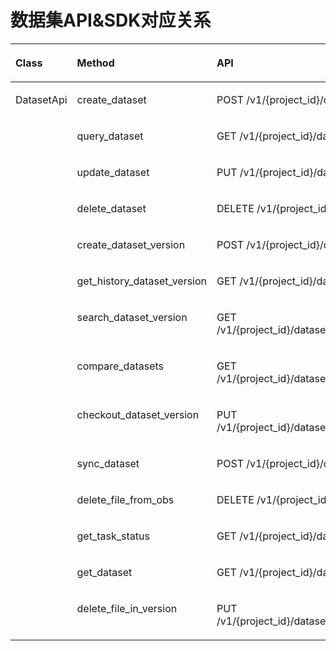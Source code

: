 # 数据集API&SDK对应关系<a name="modelarts_04_0019"></a>

<a name="table38711346123618"></a>
<table><thead align="left"><tr id="row16664714366"><th class="cellrowborder" valign="top" width="18.98%" id="mcps1.1.4.1.1"><p id="p1674715365"><a name="p1674715365"></a><a name="p1674715365"></a>Class</p>
</th>
<th class="cellrowborder" valign="top" width="33.57%" id="mcps1.1.4.1.2"><p id="p2610473369"><a name="p2610473369"></a><a name="p2610473369"></a>Method</p>
</th>
<th class="cellrowborder" valign="top" width="47.449999999999996%" id="mcps1.1.4.1.3"><p id="p061747153616"><a name="p061747153616"></a><a name="p061747153616"></a>API</p>
</th>
</tr>
</thead>
<tbody><tr id="row6664763620"><td class="cellrowborder" rowspan="14" valign="top" width="18.98%" headers="mcps1.1.4.1.1 "><p id="p1323434514135"><a name="p1323434514135"></a><a name="p1323434514135"></a>DatasetApi</p>
<p id="p1924951010715"><a name="p1924951010715"></a><a name="p1924951010715"></a></p>
<p id="p4376214178"><a name="p4376214178"></a><a name="p4376214178"></a></p>
</td>
<td class="cellrowborder" valign="top" width="33.57%" headers="mcps1.1.4.1.2 "><p id="p136842526136"><a name="p136842526136"></a><a name="p136842526136"></a>create_dataset</p>
</td>
<td class="cellrowborder" valign="top" width="47.449999999999996%" headers="mcps1.1.4.1.3 "><p id="p999411147168"><a name="p999411147168"></a><a name="p999411147168"></a>POST /v1/{project_id}/datasets</p>
</td>
</tr>
<tr id="row1066479361"><td class="cellrowborder" valign="top" headers="mcps1.1.4.1.1 "><p id="p161778447104"><a name="p161778447104"></a><a name="p161778447104"></a>query_dataset</p>
</td>
<td class="cellrowborder" valign="top" headers="mcps1.1.4.1.2 "><p id="p1772334651"><a name="p1772334651"></a><a name="p1772334651"></a>GET /v1/{project_id}/datasets</p>
</td>
</tr>
<tr id="row1644713368"><td class="cellrowborder" valign="top" headers="mcps1.1.4.1.1 "><p id="p623164420103"><a name="p623164420103"></a><a name="p623164420103"></a>update_dataset</p>
</td>
<td class="cellrowborder" valign="top" headers="mcps1.1.4.1.2 "><p id="p166391430121616"><a name="p166391430121616"></a><a name="p166391430121616"></a>PUT /v1/{project_id}/datasets/{dataset_id</p>
</td>
</tr>
<tr id="row6610478363"><td class="cellrowborder" valign="top" headers="mcps1.1.4.1.1 "><p id="p96549442108"><a name="p96549442108"></a><a name="p96549442108"></a>delete_dataset</p>
</td>
<td class="cellrowborder" valign="top" headers="mcps1.1.4.1.2 "><p id="p174290340519"><a name="p174290340519"></a><a name="p174290340519"></a>DELETE /v1/{project_id}/datasets/{dataset_id}</p>
</td>
</tr>
<tr id="row13834141901412"><td class="cellrowborder" valign="top" headers="mcps1.1.4.1.1 "><p id="p148351419101410"><a name="p148351419101410"></a><a name="p148351419101410"></a>create_dataset_version</p>
</td>
<td class="cellrowborder" valign="top" headers="mcps1.1.4.1.2 "><p id="p6835101921418"><a name="p6835101921418"></a><a name="p6835101921418"></a>POST /v1/{project_id}/datasets/{dataset_id}/versions</p>
</td>
</tr>
<tr id="row114871251143"><td class="cellrowborder" valign="top" headers="mcps1.1.4.1.1 "><p id="p14487132531412"><a name="p14487132531412"></a><a name="p14487132531412"></a>get_history_dataset_version</p>
</td>
<td class="cellrowborder" valign="top" headers="mcps1.1.4.1.2 "><p id="p11487125111411"><a name="p11487125111411"></a><a name="p11487125111411"></a>GET /v1/{project_id}/datasets/{dataset_id}/versions</p>
</td>
</tr>
<tr id="row72001244111417"><td class="cellrowborder" valign="top" headers="mcps1.1.4.1.1 "><p id="p42001344121414"><a name="p42001344121414"></a><a name="p42001344121414"></a>search_dataset_version</p>
</td>
<td class="cellrowborder" valign="top" headers="mcps1.1.4.1.2 "><p id="p820013448149"><a name="p820013448149"></a><a name="p820013448149"></a>GET /v1/{project_id}/datasets/{dataset_id}/versions/{version_id}</p>
</td>
</tr>
<tr id="row15870182814148"><td class="cellrowborder" valign="top" headers="mcps1.1.4.1.1 "><p id="p11870112814146"><a name="p11870112814146"></a><a name="p11870112814146"></a>compare_datasets</p>
</td>
<td class="cellrowborder" valign="top" headers="mcps1.1.4.1.2 "><p id="p1187062817149"><a name="p1187062817149"></a><a name="p1187062817149"></a>GET /v1/{project_id}/datasets/{dataset_id}/versions/difference</p>
</td>
</tr>
<tr id="row150153171413"><td class="cellrowborder" valign="top" headers="mcps1.1.4.1.1 "><p id="p85016315145"><a name="p85016315145"></a><a name="p85016315145"></a>checkout_dataset_version</p>
</td>
<td class="cellrowborder" valign="top" headers="mcps1.1.4.1.2 "><p id="p1250116313144"><a name="p1250116313144"></a><a name="p1250116313144"></a>PUT /v1/{project_id}/datasets/{dataset_id}/versions/current</p>
</td>
</tr>
<tr id="row18754123351412"><td class="cellrowborder" valign="top" headers="mcps1.1.4.1.1 "><p id="p12754833191413"><a name="p12754833191413"></a><a name="p12754833191413"></a>sync_dataset</p>
</td>
<td class="cellrowborder" valign="top" headers="mcps1.1.4.1.2 "><p id="p97541333111417"><a name="p97541333111417"></a><a name="p97541333111417"></a>POST /v1/{project_id}/datasets/{dataset_id}/sync</p>
</td>
</tr>
<tr id="row18781036121418"><td class="cellrowborder" valign="top" headers="mcps1.1.4.1.1 "><p id="p1978143611140"><a name="p1978143611140"></a><a name="p1978143611140"></a>delete_file_from_obs</p>
</td>
<td class="cellrowborder" valign="top" headers="mcps1.1.4.1.2 "><p id="p1978153610147"><a name="p1978153610147"></a><a name="p1978153610147"></a>DELETE /v1/{project_id}/datasets/{dataset_id}/files</p>
</td>
</tr>
<tr id="row354613816147"><td class="cellrowborder" valign="top" headers="mcps1.1.4.1.1 "><p id="p6546238171412"><a name="p6546238171412"></a><a name="p6546238171412"></a>get_task_status</p>
</td>
<td class="cellrowborder" valign="top" headers="mcps1.1.4.1.2 "><p id="p154603812147"><a name="p154603812147"></a><a name="p154603812147"></a>GET /v1/{project_id}/datasets/task/{task_id}</p>
</td>
</tr>
<tr id="row1424914104716"><td class="cellrowborder" valign="top" headers="mcps1.1.4.1.1 "><p id="p1724914107710"><a name="p1724914107710"></a><a name="p1724914107710"></a>get_dataset</p>
</td>
<td class="cellrowborder" valign="top" headers="mcps1.1.4.1.2 "><p id="p2249810871"><a name="p2249810871"></a><a name="p2249810871"></a>GET /v1/{project_id}/datasets/{dataset_id}</p>
</td>
</tr>
<tr id="row1637616141470"><td class="cellrowborder" valign="top" headers="mcps1.1.4.1.1 "><p id="p113765143713"><a name="p113765143713"></a><a name="p113765143713"></a>delete_file_in_version</p>
</td>
<td class="cellrowborder" valign="top" headers="mcps1.1.4.1.2 "><p id="p1376161414712"><a name="p1376161414712"></a><a name="p1376161414712"></a>PUT /v1/{project_id}/datasets/{dataset_id}/versions/{version_id}</p>
</td>
</tr>
</tbody>
</table>


